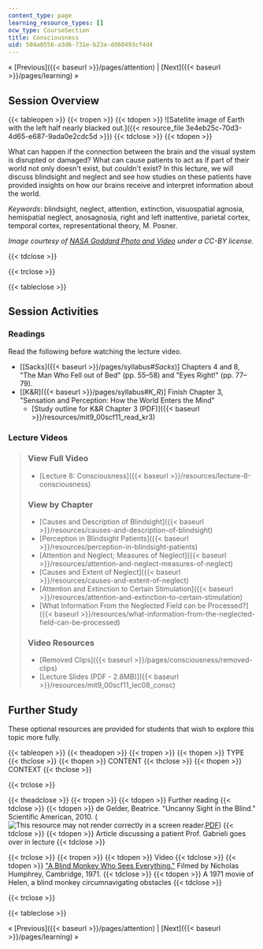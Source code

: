 ```yaml
---
content_type: page
learning_resource_types: []
ocw_type: CourseSection
title: Consciousness
uid: 504a0556-a3d6-731e-b23a-dd60493cf4d4
---
```


« [Previous]({{< baseurl >}}/pages/attention) | [Next]({{< baseurl >}}/pages/learning) »

Session Overview
----------------

{{< tableopen >}}
{{< tropen >}}
{{< tdopen >}}
![Satellite image of Earth with the left half nearly blacked out.]({{< resource_file 3e4eb25c-70d3-4d65-e687-9ada0e2cdc5d >}})
{{< tdclose >}}
{{< tdopen >}}


What can happen if the connection between the brain and the visual system is disrupted or damaged? What can cause patients to act as if part of their world not only doesn't exist, but couldn't exist? In this lecture, we will discuss blindsight and neglect and see how studies on these patients have provided insights on how our brains receive and interpret information about the world.

_Keywords_: blindsight, neglect, attention, extinction, visuospatial agnosia, hemispatial neglect, anosagnosia, right and left inattentive, parietal cortex, temporal cortex, representational theory, M. Posner.

_Image courtesy of [NASA Goddard Photo and Video](http://www.flickr.com/photos/24662369@N07/6760135001) under a CC-BY license._


{{< tdclose >}}

{{< trclose >}}

{{< tableclose >}}

Session Activities
------------------

### Readings

Read the following before watching the lecture video.

*   \[[Sacks]({{< baseurl >}}/pages/syllabus#_Sacks_)\] Chapters 4 and 8, "The Man Who Fell out of Bed" (pp. 55–58) and "Eyes Right!" (pp. 77–79).
*   \[[K&R]({{< baseurl >}}/pages/syllabus#_K_R_)\] Finish Chapter 3, "Sensation and Perception: How the World Enters the Mind"
    *   [Study outline for K&R Chapter 3 (PDF)]({{< baseurl >}}/resources/mit9_00scf11_read_kr3) 

### Lecture Videos

> ### View Full Video
> 
> *   [Lecture 8: Consciousness]({{< baseurl >}}/resources/lecture-8-consciousness)
> 
> ### View by Chapter
> 
> *   [Causes and Description of Blindsight]({{< baseurl >}}/resources/causes-and-description-of-blindsight)
> *   [Perception in Blindsight Patients]({{< baseurl >}}/resources/perception-in-blindsight-patients)
> *   [Attention and Neglect; Measures of Neglect]({{< baseurl >}}/resources/attention-and-neglect-measures-of-neglect)
> *   [Causes and Extent of Neglect]({{< baseurl >}}/resources/causes-and-extent-of-neglect)
> *   [Attention and Extinction to Certain Stimulation]({{< baseurl >}}/resources/attention-and-extinction-to-certain-stimulation)
> *   [What Information From the Neglected Field can be Processed?]({{< baseurl >}}/resources/what-information-from-the-neglected-field-can-be-processed)
> 
> ### Video Resources
> 
> *   [Removed Clips]({{< baseurl >}}/pages/consciousness/removed-clips)
> *   [Lecture Slides (PDF - 2.8MB)]({{< baseurl >}}/resources/mit9_00scf11_lec08_consc)

Further Study
-------------

These optional resources are provided for students that wish to explore this topic more fully.

{{< tableopen >}}
{{< theadopen >}}
{{< tropen >}}
{{< thopen >}}
TYPE
{{< thclose >}}
{{< thopen >}}
CONTENT
{{< thclose >}}
{{< thopen >}}
CONTEXT
{{< thclose >}}

{{< trclose >}}

{{< theadclose >}}
{{< tropen >}}
{{< tdopen >}}
Further reading
{{< tdclose >}}
{{< tdopen >}}
de Gelder, Beatrice. "Uncanny Sight in the Blind." Scientific American, 2010. (![This resource may not render correctly in a screen reader.](/images/inacessible.gif)[PDF](http://beatricedegelder.com/documents/Uncannysightintheblind.pdf))
{{< tdclose >}}
{{< tdopen >}}
Article discussing a patient Prof. Gabrieli goes over in lecture
{{< tdclose >}}

{{< trclose >}}
{{< tropen >}}
{{< tdopen >}}
Video
{{< tdclose >}}
{{< tdopen >}}
["A Blind Monkey Who Sees Everything."](http://www.youtube.com/all_comments?v=rDIsxwQHwt8) Filmed by Nicholas Humphrey, Cambridge, 1971.
{{< tdclose >}}
{{< tdopen >}}
A 1971 movie of Helen, a blind monkey circumnavigating obstacles
{{< tdclose >}}

{{< trclose >}}

{{< tableclose >}}

« [Previous]({{< baseurl >}}/pages/attention) | [Next]({{< baseurl >}}/pages/learning) »